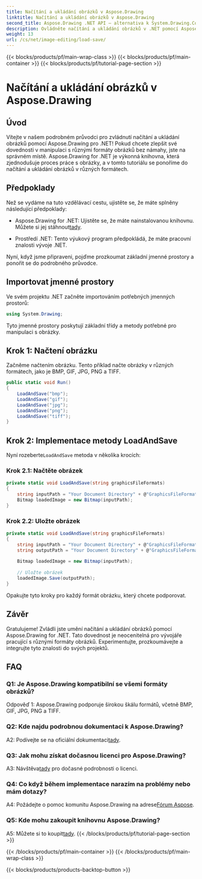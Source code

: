 ```yaml
---
title: Načítání a ukládání obrázků v Aspose.Drawing
linktitle: Načítání a ukládání obrázků v Aspose.Drawing
second_title: Aspose.Drawing .NET API – alternativa k System.Drawing.Common
description: Ovládněte načítání a ukládání obrázků v .NET pomocí Aspose.Drawing. Prozkoumejte bez námahy formáty BMP, GIF, JPG, PNG, TIFF.
weight: 13
url: /cs/net/image-editing/load-save/
---
```


{{< blocks/products/pf/main-wrap-class >}}
{{< blocks/products/pf/main-container >}}
{{< blocks/products/pf/tutorial-page-section >}}

# Načítání a ukládání obrázků v Aspose.Drawing

## Úvod

Vítejte v našem podrobném průvodci pro zvládnutí načítání a ukládání obrázků pomocí Aspose.Drawing pro .NET! Pokud chcete zlepšit své dovednosti v manipulaci s různými formáty obrázků bez námahy, jste na správném místě. Aspose.Drawing for .NET je výkonná knihovna, která zjednodušuje proces práce s obrázky, a v tomto tutoriálu se ponoříme do načítání a ukládání obrázků v různých formátech.

## Předpoklady

Než se vydáme na tuto vzdělávací cestu, ujistěte se, že máte splněny následující předpoklady:

-  Aspose.Drawing for .NET: Ujistěte se, že máte nainstalovanou knihovnu. Můžete si jej stáhnout[tady](https://releases.aspose.com/drawing/net/).

- Prostředí .NET: Tento výukový program předpokládá, že máte pracovní znalosti vývoje .NET.

Nyní, když jsme připraveni, pojďme prozkoumat základní jmenné prostory a ponořit se do podrobného průvodce.

## Importovat jmenné prostory

Ve svém projektu .NET začněte importováním potřebných jmenných prostorů:

```csharp
using System.Drawing;
```

Tyto jmenné prostory poskytují základní třídy a metody potřebné pro manipulaci s obrázky.

## Krok 1: Načtení obrázku

Začněme načtením obrázku. Tento příklad načte obrázky v různých formátech, jako je BMP, GIF, JPG, PNG a TIFF.

```csharp
public static void Run()
{
    LoadAndSave("bmp");
    LoadAndSave("gif");
    LoadAndSave("jpg");
    LoadAndSave("png");
    LoadAndSave("tiff");
}
```

## Krok 2: Implementace metody LoadAndSave

 Nyní rozeberte`LoadAndSave` metoda v několika krocích:

### Krok 2.1: Načtěte obrázek

```csharp
private static void LoadAndSave(string graphicsFileFormats)
{
    string inputPath = "Your Document Directory" + @"GraphicsFileFormats\image." + graphicsFileFormats;
    Bitmap loadedImage = new Bitmap(inputPath);
}
```

### Krok 2.2: Uložte obrázek

```csharp
private static void LoadAndSave(string graphicsFileFormats)
{
    string inputPath = "Your Document Directory" + @"GraphicsFileFormats\image." + graphicsFileFormats;
    string outputPath = "Your Document Directory" + @"GraphicsFileFormats\image_out." + graphicsFileFormats;
    
    Bitmap loadedImage = new Bitmap(inputPath);
    
    // Uložte obrázek
    loadedImage.Save(outputPath);
}
```

Opakujte tyto kroky pro každý formát obrázku, který chcete podporovat.

## Závěr

Gratulujeme! Zvládli jste umění načítání a ukládání obrázků pomocí Aspose.Drawing for .NET. Tato dovednost je neocenitelná pro vývojáře pracující s různými formáty obrázků. Experimentujte, prozkoumávejte a integrujte tyto znalosti do svých projektů.

## FAQ

### Q1: Je Aspose.Drawing kompatibilní se všemi formáty obrázků?

Odpověď 1: Aspose.Drawing podporuje širokou škálu formátů, včetně BMP, GIF, JPG, PNG a TIFF.

### Q2: Kde najdu podrobnou dokumentaci k Aspose.Drawing?

A2: Podívejte se na oficiální dokumentaci[tady](https://reference.aspose.com/drawing/net/).

### Q3: Jak mohu získat dočasnou licenci pro Aspose.Drawing?

 A3: Návštěva[tady](https://purchase.aspose.com/temporary-license/) pro dočasné podrobnosti o licenci.

### Q4: Co když během implementace narazím na problémy nebo mám dotazy?

 A4: Požádejte o pomoc komunitu Aspose.Drawing na adrese[Fórum Aspose](https://forum.aspose.com/c/diagram/17).

### Q5: Kde mohu zakoupit knihovnu Aspose.Drawing?

 A5: Můžete si to koupit[tady](https://purchase.aspose.com/buy).
{{< /blocks/products/pf/tutorial-page-section >}}

{{< /blocks/products/pf/main-container >}}
{{< /blocks/products/pf/main-wrap-class >}}

{{< blocks/products/products-backtop-button >}}

